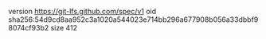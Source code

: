 version https://git-lfs.github.com/spec/v1
oid sha256:54d9cd8aa952c3a1020a544023e714bb296a677908b056a33dbbf98074cf93b2
size 412
